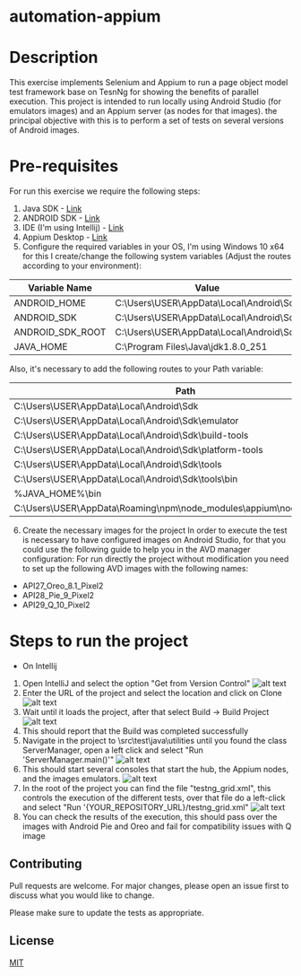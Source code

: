 # automation-appium

# Description
This exercise implements Selenium and Appium to run a page object model test framework base on TesnNg for showing the benefits of parallel execution. This project is intended to run locally using Android Studio (for emulators images) and an Appium server (as nodes for that images). the principal objective with this is to perform a set of tests on several versions of Android images.

# Pre-requisites
For run this exercise we require the following steps:

1. Java SDK - [Link](https://www.oracle.com/co/java/technologies/javase/javase-jdk8-downloads.html)
2. ANDROID SDK - [Link](http://developer.android.com/sdk/index.html)
3. IDE (I'm using Intellij) - [Link](https://www.guru99.com/install-java.html)
4. Appium Desktop - [Link](https://www.jetbrains.com/es-es/idea/download/)
5. Configure the required variables in your OS, I'm using Windows 10 x64 for this I create/change the following system variables (Adjust the routes according to your environment):

| Variable Name | Value |
| ------ | ------ |
| ANDROID_HOME | C:\Users\USER\AppData\Local\Android\Sdk |
| ANDROID_SDK | C:\Users\USER\AppData\Local\Android\Sdk |
| ANDROID_SDK_ROOT | C:\Users\USER\AppData\Local\Android\Sdk |
| JAVA_HOME | C:\Program Files\Java\jdk1.8.0_251 |

Also, it's necessary to add the following routes to your Path variable:

| Path | 
| ------ | 
| C:\Users\USER\AppData\Local\Android\Sdk |
| C:\Users\USER\AppData\Local\Android\Sdk\emulator |
| C:\Users\USER\AppData\Local\Android\Sdk\build-tools | 
| C:\Users\USER\AppData\Local\Android\Sdk\platform-tools | 
| C:\Users\USER\AppData\Local\Android\Sdk\tools| 
| C:\Users\USER\AppData\Local\Android\Sdk\tools\bin | 
| %JAVA_HOME%\bin | 
| C:\Users\USER\AppData\Roaming\npm\node_modules\appium\node_modules\.bin| 


6. Create the necessary images for the project 
In order to execute the test is necessary to have configured images on Android Studio, for that you could use the following guide to help you in the AVD manager configuration: 
For run directly the project without modification you need to set up the following AVD images with the following names: 

* API27_Oreo_8.1_Pixel2
* API28_Pie_9_Pixel2
* API29_Q_10_Pixel2

# Steps to run the project
* On Intellij
1. Open IntelliJ and select the option "Get from Version Control"
![alt text](https://i.ibb.co/MsP4n2V/image.png) 
2. Enter the URL of the project and select the location and click on Clone
![alt text](https://i.ibb.co/VLTK1q4/image.png) 
3. Wait until it loads the project, after that select Build -> Build Project
![alt text](https://i.ibb.co/zrR4BPg/image.png) 
4. This should report that the Build was completed successfully
5. Navigate in the project to \src\test\java\utilities until you found the class ServerManager, open a left click and select "Run 'ServerManager.main()'"
![alt text](https://i.ibb.co/fDyqNJs/image.png) 
6. This should start several consoles that start the hub, the Appium nodes, and the images emulators.
![alt text](https://i.ibb.co/TBZ2jr8/image.png) 
8. In the root of the project you can find the file "testng_grid.xml", this controls the execution of the different tests, over that file do a left-click and select "Run '{YOUR_REPOSITORY_URL}/testng_grid.xml"
![alt text](https://i.ibb.co/2PhS2Xs/image.png) 
9. You can check the results of the execution, this should pass over the images with Android Pie and Oreo and fail for compatibility issues with Q image

## Contributing
Pull requests are welcome. For major changes, please open an issue first to discuss what you would like to change.

Please make sure to update the tests as appropriate.

## License
[MIT](https://choosealicense.com/licenses/mit/)
